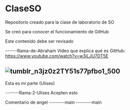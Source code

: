 # ClaseSO
Repositorio creado para la clase de laboratorio de SO

Se creó para conocer el funcionamiento de GitHub

Este contenido debe ser revisado

------Rama-de-Abraham
Video que explica qué es GitHub:
https://www.youtube.com/watch?v=w3jLJU7DT5E

![tumblr_n3jz0z2TY51s77pfbo1_500](https://user-images.githubusercontent.com/100962574/157307804-9b1da3e6-7835-4326-935f-c5ec674e1545.gif)
-------
Esta es mi parte (Ulises)

-------Rama-2-Ulises
Acepten esto

Comentario de angel
--------main
--------main
